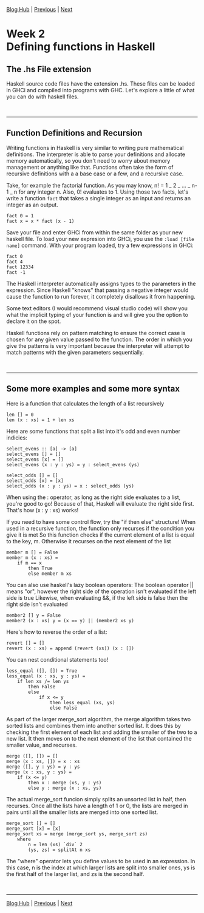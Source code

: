 [Blog Hub](../index) | [Previous](week1) | [Next](week3)

# Week 2<br>Defining functions in Haskell

## The .hs File extension

Haskell source code files have the extension .hs. These files can be loaded in GHCi and compiled into programs with GHC. Let's explore a little of what you can do with haskell files.

<br>

---

## Function Definitions and Recursion

Writing functions in Haskell is very similar to writing pure mathematical definitions. The interpreter is able to parse your definitions and allocate memory automatically, so you don't need to worry about memory management or anything like that. Functions often take the form of recursive definitions with a a base case or a few, and a recursive case.

Take, for example the factorial function. As you may know, n! = 1 _ 2 _ ... _ n-1 _ n for any integer n. Also, 0! evaluates to 1. Using those two facts, let's write a function `fact` that takes a single integer as an input and returns an integer as an output.

    fact 0 = 1
    fact x = x * fact (x - 1)

Save your file and enter GHCi from within the same folder as your new haskell file. To load your new expresion into GHCi, you use the `:load [file name]` command. With your program loaded, try a few expressions in GHCi:

    fact 0
    fact 4
    fact 12334
    fact -1

The Haskell interpreter automatically assigns types to the parameters in the expression. Since Haskell "knows" that passing a negative integer would cause the function to run forever, it completely disallows it from happening.

Some text editors (I would recommend visual studio code) will show you what the implicit typing of your function is and will give you the option to declare it on the spot.

Haskell functions rely on pattern matching to ensure the correct case is chosen for any given value passed to the function. The order in which you give the patterns is very important because the interpreter will attempt to match patterns with the given parameters sequentially.

<br>

---

## Some more examples and some more syntax

Here is a function that calculates the length of a list recursively

    len [] = 0
    len (x : xs) = 1 + len xs

Here are some functions that split a list into it's odd and even number indicies:

    select_evens :: [a] -> [a]
    select_evens [] = []
    select_evens [x] = []
    select_evens (x : y : ys) = y : select_evens (ys)

    select_odds [] = []
    select_odds [x] = [x]
    select_odds (x : y : ys) = x : select_odds (ys)

When using the : operator, as long as the right side evaluates to a list, you're good to go! Because of that, Haskell will evaluate the right side first. That's how (x : y : xs) works!

If you need to have some control flow, try the "if then else" structure! When used in a recursive function, the function only recurses if the condition you give it is met So this function checks if the current element of a list is equal to the key, m. Otherwise it recurses on the next element of the list

    member m [] = False
    member m (x : xs) =
        if m == x
            then True
            else member m xs

You can also use haskell's lazy boolean operators: The boolean operator || means "or", however the right side of the operation isn't evaluated if the left side is true Likewise, when evaluating &&, if the left side is false then the right side isn't evaluated

    member2 [] y = False
    member2 (x : xs) y = (x == y) || (member2 xs y)

Here's how to reverse the order of a list:

    revert [] = []
    revert (x : xs) = append (revert (xs)) (x : [])

You can nest conditional statements too!

    less_equal ([], []) = True
    less_equal (x : xs, y : ys) =
        if len xs /= len ys
            then False
            else
                if x <= y
                    then less_equal (xs, ys)
                    else False

As part of the larger merge_sort algorithm, the merge algorithm takes two sorted lists and combines them into another sorted list. It does this by checking the first element of each list and adding the smaller of the two to a new list. It then moves on to the next element of the list that contained the smaller value, and recurses.

    merge ([], []) = []
    merge (x : xs, []) = x : xs
    merge ([], y : ys) = y : ys
    merge (x : xs, y : ys) =
        if (x <= y)
            then x : merge (xs, y : ys)
            else y : merge (x : xs, ys)

The actual merge_sort funcion simply splits an unsorted list in half, then recurses. Once all the lists have a length of 1 or 0, the lists are merged in pairs until all the smaller lists are merged into one sorted list.

    merge_sort [] = []
    merge_sort [x] = [x]
    merge_sort xs = merge (merge_sort ys, merge_sort zs)
        where
            n = len (xs) `div` 2
            (ys, zs) = splitAt n xs

The "where" operator lets you define values to be used in an expression.
In this case, n is the index at which larger lists are split into smaller ones,
ys is the first half of the larger list, and zs is the second half.

<br>

---

[Blog Hub](../index) | [Previous](week1) | [Next](week3)
